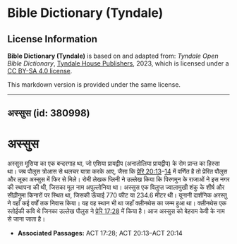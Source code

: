 # Bible Dictionary (Tyndale)

## License Information

**Bible Dictionary (Tyndale)** is based on and adapted from: _Tyndale Open Bible Dictionary_, [Tyndale House Publishers](https://tyndaleopenresources.com/), 2023, which is licensed under a [CC BY-SA 4.0 license](https://creativecommons.org/licenses/by-sa/4.0/legalcode.en).

This markdown version is provided under the same license.



--------------------------------

## अस्सुस (id: 380998)

अस्सुस
======

अस्सुस मूसिया का एक बन्दरगाह था, जो एशिया प्रायद्वीप (अनातोलिया प्रायद्वीप) के रोम प्रान्त का हिस्सा था। जब पौलुस त्रोआस से थलचर यात्रा करके आए, जैसा कि [प्रेरि 20:13](https://ref.ly/Acts20:13-Acts20:14)–[14](https://ref.ly/Acts20:13-Acts20:14) में वर्णित है तो प्रेरित पौलुस और लूका अस्सुस में फिर से मिले। रोमी लेखक प्लिनी ने उल्लेख किया कि पिरगमुन के राजाओं ने इस नगर की स्थापना की थी, जिसका मूल नाम अपुल्लोनिया था। अस्सुस एक विलुप्त ज्वालामुखी शंकु के शीर्ष और सीढ़ीनुमा किनारों पर स्थित था, जिसकी ऊँचाई 770 फीट या 234\.6 मीटर थी। यूनानी दार्शनिक अरस्तु ने वहाँ कई वर्षों तक निवास किया। यह वह स्थान भी था जहाँ क्लीनथेस का जन्म हुआ था। क्लीनथेस एक स्तोईकी कवि थे जिनका उल्लेख पौलुस ने [प्रेरि 17:28](https://ref.ly/Acts17:28) में किया है। आज अस्सुस को बेहराम केवी के नाम से जाना जाता है।

* **Associated Passages:** ACT 17:28; ACT 20:13–ACT 20:14

